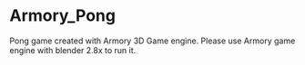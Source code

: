# Armory_Pong
Pong game created with Armory 3D Game engine. Please use Armory game engine with blender 2.8x to run it.
